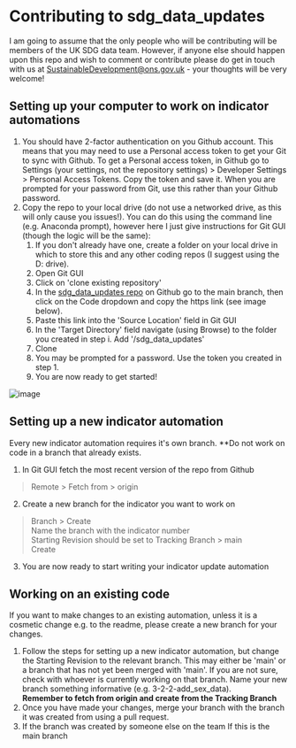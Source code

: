 # Contributing to sdg_data_updates #

I am going to assume that the only people who will be contributing will be members of the UK SDG data team. However, if anyone else should happen upon this repo and wish to comment or contribute please do get in touch with us at SustainableDevelopment@ons.gov.uk - your thoughts will be very welcome!

## Setting up your computer to work on indicator automations ##

1) You should have 2-factor authentication on you Github account. This means that you may need to use a Personal access token to get your Git to sync with Github. To get a Personal access token, in Github go to Settings (your settings, not the repository settings) > Developer Settings > Personal Access Tokens. Copy the token and save it. When you are prompted for your password from Git, use this rather than your Github password.
2) Copy the repo to your local drive (do not use a networked drive, as this will only cause you issues!). You can do this using the command line (e.g. Anaconda prompt), however here I just give instructions for Git GUI (though the logic will be the same):
    1) If you don't already have one, create a folder on your local drive in which to store this and any other coding repos (I suggest using the  D: drive). 
    2) Open Git GUI
    3) Click on 'clone existing repository'
    4) In the [sdg_data_updates repo](https://github.com/ONSdigital/sdg_data_updates/) on Github go to the main branch, then click on the Code dropdown and copy the https link (see image below).
    5) Paste this link into the 'Source Location' field in Git GUI
    6) In the 'Target Directory' field navigate (using Browse) to the folder you created in step i. Add '/sdg_data_updates'
    7) Clone
    8) You may be prompted for a password. Use the token you created in step 1.
    9) You are now ready to get started!
    
![image](https://user-images.githubusercontent.com/52452377/115564316-46297d00-a2b0-11eb-958b-c578235d14a5.png)

## Setting up a new indicator automation ##
Every new indicator automation requires it's own branch. **Do not work on code in a branch that already exists.
1) In Git GUI fetch the most recent version of the repo from Github
  > Remote > Fetch from > origin
2) Create a new branch for the indicator you want to work on
  > Branch > Create  
  > Name the branch with the indicator number  
  > Starting Revision should be set to Tracking Branch > main  
  > Create
3) You are now ready to start writing your indicator update automation

## Working on an existing code ##
If you want to make changes to an existing automation, unless it is a cosmetic change e.g. to the readme, please create a new branch for your changes. 
1) Follow the steps for setting up a new indicator automation, but change the Starting Revision to the relevant branch. This may either be 'main' or a branch that has not yet been merged with 'main'. If you are not sure, check with whoever is currently working on that branch. Name your new branch something informative (e.g. 3-2-2-add_sex_data).  
**Remember to fetch from origin and create from the Tracking Branch**
2) Once you have made your changes, merge your branch with the branch it was created from using a pull request. 
3) If the branch was created by someone else on the team If this is the main branch 
